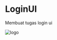 # LoginUI
Membuat tugas login ui

![logo](https://user-images.githubusercontent.com/52682756/87558289-22af2180-c6e3-11ea-84af-ecd135cd2687.PNG)
